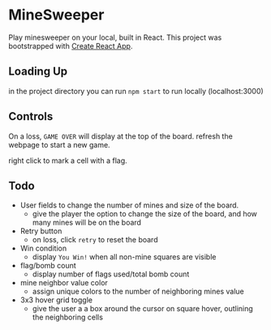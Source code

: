 # MineSweeper
Play minesweeper on your local, built in React.
This project was bootstrapped with [Create React App](https://github.com/facebook/create-react-app).

## Loading Up
in the project directory you can run `npm start` to run locally (localhost:3000)

## Controls
On a loss, `GAME OVER` will display at the top of the board. refresh the webpage
to start a new game.

right click to mark a cell with a flag.

## Todo
- User fields to change the number of mines and size of the board.
  - give the player the option to change the size of the board, and how many mines
will be on the board
- Retry button
  - on loss, click `retry` to reset the board
- Win condition
  - display `You Win!` when all non-mine squares are visible
- flag/bomb count
  - display number of flags used/total bomb count
- mine neighbor value color
  - assign unique colors to the number of neighboring mines value
- 3x3 hover grid toggle
  - give the user a a box around the cursor on square hover, outlining the
  neighboring cells

